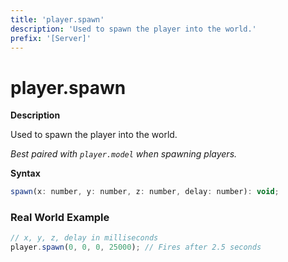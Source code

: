 ```yaml
---
title: 'player.spawn'
description: 'Used to spawn the player into the world.'
prefix: '[Server]'
---
```


# player.spawn

**Description**

Used to spawn the player into the world.

_Best paired with `player.model` when spawning players._

**Syntax**

```js
spawn(x: number, y: number, z: number, delay: number): void;
```

### Real World Example

```js
// x, y, z, delay in milliseconds
player.spawn(0, 0, 0, 25000); // Fires after 2.5 seconds
```
